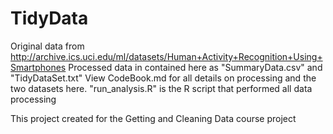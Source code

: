 # TidyData
Original data from http://archive.ics.uci.edu/ml/datasets/Human+Activity+Recognition+Using+Smartphones
Processed data in contained here as "SummaryData.csv" and "TidyDataSet.txt"
View CodeBook.md for all details on processing and the two datasets here.
"run_analysis.R" is the R script that performed all data processing

This project created for the Getting and Cleaning Data course project